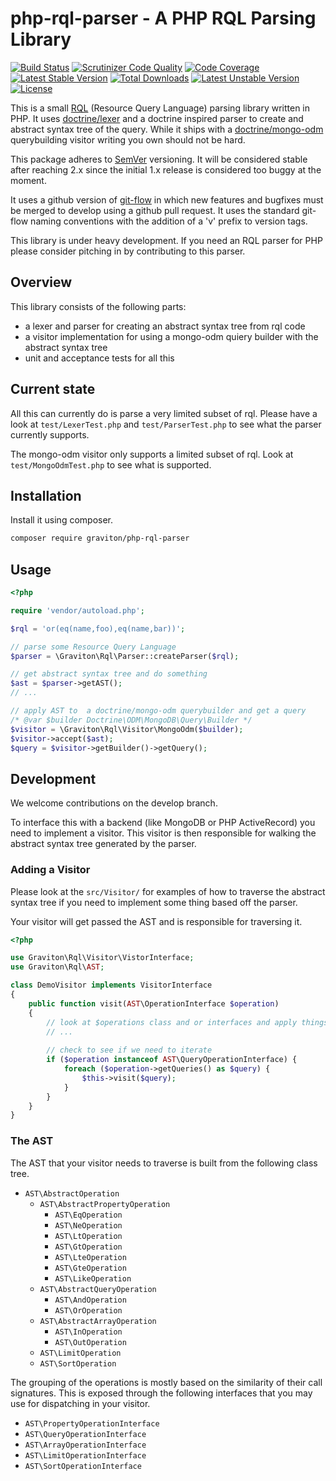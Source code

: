php-rql-parser - A PHP RQL Parsing Library
==============

[![Build Status](https://travis-ci.org/libgraviton/php-rql-parser.svg?branch=develop)](https://travis-ci.org/libgraviton/php-rql-parser) [![Scrutinizer Code Quality](https://scrutinizer-ci.com/g/libgraviton/php-rql-parser/badges/quality-score.png?b=develop)](https://scrutinizer-ci.com/g/libgraviton/php-rql-parser/?branch=develop) [![Code Coverage](https://scrutinizer-ci.com/g/libgraviton/php-rql-parser/badges/coverage.png?b=develop)](https://scrutinizer-ci.com/g/libgraviton/php-rql-parser/?branch=develop) [![Latest Stable Version](https://poser.pugx.org/graviton/php-rql-parser/v/stable.svg)](https://packagist.org/packages/graviton/php-rql-parser) [![Total Downloads](https://poser.pugx.org/graviton/php-rql-parser/downloads.svg)](https://packagist.org/packages/graviton/php-rql-parser) [![Latest Unstable Version](https://poser.pugx.org/graviton/php-rql-parser/v/unstable.svg)](https://packagist.org/packages/graviton/php-rql-parser) [![License](https://poser.pugx.org/graviton/php-rql-parser/license.svg)](https://packagist.org/packages/graviton/php-rql-parser)


This is a small [RQL](https://github.com/persvr/rql/) (Resource Query Language) parsing library written in PHP. It uses [doctrine/lexer](https://github.com/doctrine/lexer) and
a doctrine inspired parser to create and abstract syntax tree of the query. While it ships with a [doctrine/mongo-odm](https://github.com/doctrine/mongodb-odm) querybuilding
visitor writing you own should not be hard.

This package adheres to [SemVer](http://semver.org/spec/v2.0.0.html) versioning. It will be considered stable after reaching 2.x since the initial 1.x release is
considered too buggy at the moment.

It uses a github version of [git-flow](http://nvie.com/posts/a-successful-git-branching-model/) in which new features and bugfixes must be merged to develop
using a github pull request. It uses the standard git-flow naming conventions with the addition of a 'v' prefix to version tags.

This library is under heavy development. If you need an RQL parser for PHP please consider pitching in by contributing to this parser.

## Overview

This library consists of the following parts:

* a lexer and parser for creating an abstract syntax tree from rql code
* a visitor implementation for using a mongo-odm quiery builder with the abstract syntax tree
* unit and acceptance tests for all this

## Current state

All this can currently do is parse a very limited subset of rql. Please have a look 
at ``test/LexerTest.php`` and ``test/ParserTest.php`` to see what the parser currently 
supports.

The mongo-odm visitor only supports a limited subset of rql. Look at ``test/MongoOdmTest.php``
to see what is supported.

## Installation

Install it using composer.

```bash
composer require graviton/php-rql-parser
```

## Usage

```php
<?php

require 'vendor/autoload.php';

$rql = 'or(eq(name,foo),eq(name,bar))';

// parse some Resource Query Language 
$parser = \Graviton\Rql\Parser::createParser($rql);

// get abstract syntax tree and do something
$ast = $parser->getAST();
// ...

// apply AST to  a doctrine/mongo-odm querybuilder and get a query
/* @var $builder Doctrine\ODM\MongoDB\Query\Builder */
$visitor = \Graviton\Rql\Visitor\MongoOdm($builder);
$visitor->accept($ast);
$query = $visitor->getBuilder()->getQuery();
```

## Development

We welcome contributions on the develop branch.

To interface this with a backend (like MongoDB or PHP ActiveRecord) you need to
implement a visitor. This visitor is then responsible for walking the abstract
syntax tree generated by the parser.

### Adding a Visitor

Please look at the ``src/Visitor/`` for examples of how to traverse the abstract syntax
tree if you need to implement some thing based off the parser.

Your visitor will get passed the AST and is responsible for traversing it.

```php
<?php

use Graviton\Rql\Visitor\VistorInterface;
use Graviton\Rql\AST;

class DemoVisitor implements VisitorInterface
{
    public function visit(AST\OperationInterface $operation)
    {
        // look at $operations class and or interfaces and apply things
        // ...
        
        // check to see if we need to iterate
        if ($operation instanceof AST\QueryOperationInterface) {
            foreach ($operation->getQueries() as $query) {
                $this->visit($query);
            }
        }
    }
}

```

### The AST

The AST that your visitor needs to traverse is built from the following class tree.

* ``AST\AbstractOperation``
  * ``AST\AbstractPropertyOperation``
    * ``AST\EqOperation``
    * ``AST\NeOperation``
    * ``AST\LtOperation``
    * ``AST\GtOperation``
    * ``AST\LteOperation``
    * ``AST\GteOperation``
    * ``AST\LikeOperation``
  * ``AST\AbstractQueryOperation``
    * ``AST\AndOperation``
    * ``AST\OrOperation``
  * ``AST\AbstractArrayOperation``
    * ``AST\InOperation``
    * ``AST\OutOperation``
  * ``AST\LimitOperation``
  * ``AST\SortOperation``

The grouping of the operations is mostly based on the similarity of their call
signatures. This is exposed through the following interfaces that you may use
for dispatching in your visitor.

* ``AST\PropertyOperationInterface``
* ``AST\QueryOperationInterface``
* ``AST\ArrayOperationInterface``
* ``AST\LimitOperationInterface``
* ``AST\SortOperationInterface``
